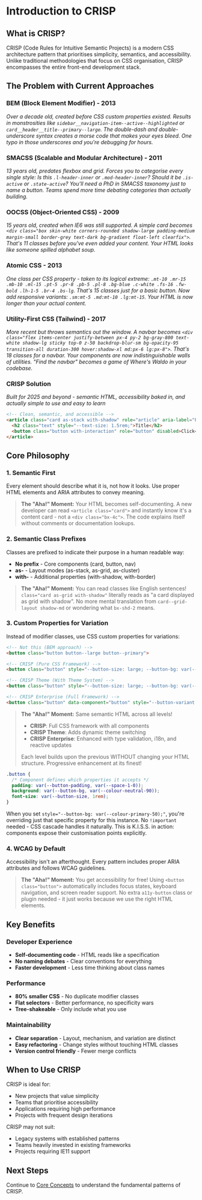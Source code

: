 # Introduction to CRISP

## What is CRISP?

CRISP (Code Rules for Intuitive Semantic Projects) is a modern CSS architecture pattern that prioritises simplicity, semantics, and accessibility. Unlike traditional methodologies that focus on CSS organisation, CRISP encompasses the entire front-end development stack.

## The Problem with Current Approaches

### BEM (Block Element Modifier) - 2013
*Over a decade old, created before CSS custom properties existed. Results in monstrosities like `sidebar__navigation-item--active--highlighted` or `card__header__title--primary--large`. The double-dash and double-underscore syntax creates a morse code that makes your eyes bleed. One typo in those underscores and you're debugging for hours.*


### SMACSS (Scalable and Modular Architecture) - 2011
*13 years old, predates flexbox and grid. Forces you to categorise every single style: Is this `.l-header-inner` or `.mod-header-inner`? Should it be `.is-active` or `.state-active`? You'll need a PhD in SMACSS taxonomy just to name a button. Teams spend more time debating categories than actually building.*


### OOCSS (Object-Oriented CSS) - 2009
*15 years old, created when IE6 was still supported. A simple card becomes `<div class="box skin-white corners-rounded shadow-large padding-medium margin-small border-grey text-dark bg-gradient float-left clearfix">`. That's 11 classes before you've even added your content. Your HTML looks like someone spilled alphabet soup.*

### Atomic CSS - 2013
*One class per CSS property - taken to its logical extreme: `.mt-10 .mr-15 .mb-10 .ml-15 .pt-5 .pr-8 .pb-5 .pl-8 .bg-blue .c-white .fs-16 .fw-bold .lh-1-5 .br-4 .bs-lg`. That's 15 classes just for a basic button. Now add responsive variants: `.sm:mt-5 .md:mt-10 .lg:mt-15`. Your HTML is now longer than your actual content.*


### Utility-First CSS (Tailwind) - 2017
*More recent but throws semantics out the window. A navbar becomes `<div class="flex items-center justify-between px-4 py-2 bg-gray-800 text-white shadow-lg sticky top-0 z-50 backdrop-blur-sm bg-opacity-95 transition-all duration-300 hover:shadow-xl md:px-6 lg:px-8">`. That's 18 classes for a navbar. Your components are now indistinguishable walls of utilities. "Find the navbar" becomes a game of Where's Waldo in your codebase.*


### CRISP Solution
*Built for 2025 and beyond - semantic HTML, accessibility baked in, and actually simple to use and easy to learn*
```html
<!-- Clean, semantic, and accessible -->
<article class="card as-stack with-shadow" role="article" aria-label="Featured content">
  <h2 class="text" style="--text-size: 1.5rem;">Title</h2>
  <button class="button with-interaction" role="button" disabled>Click</button>
</article>
```

## Core Philosophy

### 1. Semantic First
Every element should describe what it is, not how it looks. Use proper HTML elements and ARIA attributes to convey meaning.

> **The "Aha!" Moment:** Your HTML becomes self-documenting. A new developer can read `<article class="card">` and instantly know it's a content card - not a `<div class="bx-4c">`. The code explains itself without comments or documentation lookups.

### 2. Semantic Class Prefixes
Classes are prefixed to indicate their purpose in a human readable way:
- **No prefix** - Core components (card, button, nav)
- **as-** - Layout modes (as-stack, as-grid, as-cluster)
- **with-** - Additional properties (with-shadow, with-border)

> **The "Aha!" Moment:** You can read classes like English sentences! `class="card as-grid with-shadow"` literally reads as "a card displayed as grid with shadow". No more mental translation from `card--grid-layout shadow-md` or wondering what `bx-shd-2` means.

### 3. Custom Properties for Variation
Instead of modifier classes, use CSS custom properties for variations:
```html
<!-- Not this (BEM approach) -->
<button class="button button--large button--primary">

<!-- CRISP (Pure CSS Framework) -->
<button class="button" style="--button-size: large; --button-bg: var(--colour-primary-50);">

<!-- CRISP Theme (With Theme System) -->
<button class="button" style="--button-size: large; --button-bg: var(--colour-primary-50);">

<!-- CRISP Enterprise (Full Framework) -->
<button class="button" data-component="button" style="--button-variant: primary; --button-size: large;">
```

> **The "Aha!" Moment:** Same semantic HTML across all levels!
> - **CRISP**: Full CSS framework with all components
> - **CRISP Theme**: Adds dynamic theme switching  
> - **CRISP Enterprise**: Enhanced with type validation, i18n, and reactive updates
> 
> Each level builds upon the previous WITHOUT changing your HTML structure. Progressive enhancement at its finest!
```css
.button {
  /* Component defines which properties it accepts */
  padding: var(--button-padding, var(--space-1-0));
  background: var(--button-bg, var(--colour-neutral-90));
  font-size: var(--button-size, 1rem);
}
```

When you set `style="--button-bg: var(--colour-primary-50);"`, you're overriding just that specific property for this instance. No `!important` needed - CSS cascade handles it naturally. This is K.I.S.S. in action: components expose their customisation points explicitly.

### 4. WCAG by Default
Accessibility isn't an afterthought. Every pattern includes proper ARIA attributes and follows WCAG guidelines.

> **The "Aha!" Moment:** You get accessibility for free! Using `<button class="button">` automatically includes focus states, keyboard navigation, and screen reader support. No extra `a11y-button` class or plugin needed - it just works because we use the right HTML elements.

## Key Benefits

### Developer Experience
- **Self-documenting code** - HTML reads like a specification
- **No naming debates** - Clear conventions for everything
- **Faster development** - Less time thinking about class names

### Performance
- **80% smaller CSS** - No duplicate modifier classes
- **Flat selectors** - Better performance, no specificity wars
- **Tree-shakeable** - Only include what you use

### Maintainability
- **Clear separation** - Layout, mechanism, and variation are distinct
- **Easy refactoring** - Change styles without touching HTML classes
- **Version control friendly** - Fewer merge conflicts

## When to Use CRISP

CRISP is ideal for:
- New projects that value simplicity
- Teams that prioritise accessibility
- Applications requiring high performance
- Projects with frequent design iterations

CRISP may not suit:
- Legacy systems with established patterns
- Teams heavily invested in existing frameworks
- Projects requiring IE11 support

## Next Steps

Continue to [Core Concepts](./02-core-concepts.md) to understand the fundamental patterns of CRISP.